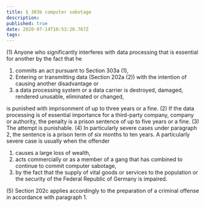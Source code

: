 ```yaml
---
title: § 303b computer sabotage
description: 
published: true
date: 2020-07-14T10:53:20.767Z
tags: 
---
```


(1) Anyone who significantly interferes with data processing that is essential for another by the fact that he
1. commits an act pursuant to Section 303a (1),
2. Entering or transmitting data (Section 202a (2)) with the intention of causing another disadvantage or
3. a data processing system or a data carrier is destroyed, damaged, rendered unusable, eliminated or changed,

is punished with imprisonment of up to three years or a fine.
(2) If the data processing is of essential importance for a third-party company, company or authority, the penalty is a prison sentence of up to five years or a fine.
(3) The attempt is punishable.
(4) In particularly severe cases under paragraph 2, the sentence is a prison term of six months to ten years. A particularly severe case is usually when the offender
1. causes a large loss of wealth,
2. acts commercially or as a member of a gang that has combined to continue to commit computer sabotage,
3. by the fact that the supply of vital goods or services to the population or the security of the Federal Republic of Germany is impaired.

(5) Section 202c applies accordingly to the preparation of a criminal offense in accordance with paragraph 1.